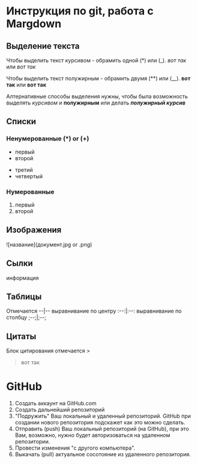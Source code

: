 # Инструкция по git, работа с Margdown

## Выделение текста

Чтобы выделить текст курсивом - обрамить одной (*) или (_). *вот так* или _вот так_

Чтобы выделить текст полужирным - обрамить двумя (**) или (__). **вот так** или __вот так__

Алтернативные способы выделения нужны, чтобы была возможность выделять *курсивом* и __полужирным__ или делать __*полужирный курсив*__

## Списки

### Ненумерованные (*) or (+)

* первый
* второй
+ третий
+ четвертый

### Нумерованные

1. первый
2. второй

## Изображения

![название](документ.jpg or .png)

## Сылки

информация [](ссылка)

## Таблицы

Отмечается --|--
выравнивание по центру :--:|:--:
выравнивание по столбцу ;--;|;--;

## Цитаты

Блок цитирования отмечается > 
> вот так

# GitHub

1. Создать аккаунт на GitHub.com
2. Создать дальнейший репозиторий
3. "Подружить" Ваш локальный и удаленный репозиторий. GitHub при создании нового репозитория подскажет как это можно сделать.
4. Отправить (push) Ваш локальный репозиторий (на GitHub), при это Вам, возможно, нужно будет авторизоваться на удаленном репозитории.
5. Провести изменения "с другого компьютера".
6. Выкачать (pull) актуальное сосотояние из удаленного репозитория.  
